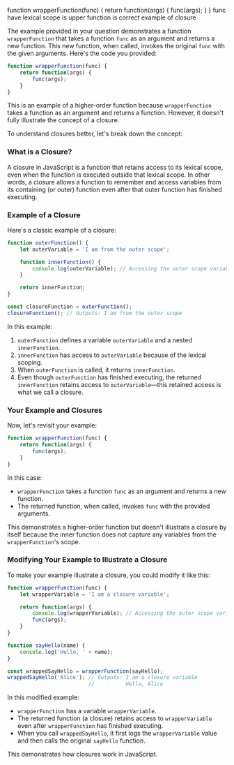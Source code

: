 function wrapperFunction(func) {
return function(args) {
   func(args);
}
}
func have lexical scope
is upper function is correct example of closure

The example provided in your question demonstrates a function `wrapperFunction` that takes a function `func` as an argument and returns a new function. This new function, when called, invokes the original `func` with the given arguments. Here's the code you provided:

```javascript
function wrapperFunction(func) {
    return function(args) {
        func(args);
    }
}
```

This is an example of a higher-order function because `wrapperFunction` takes a function as an argument and returns a function. However, it doesn't fully illustrate the concept of a closure.

To understand closures better, let's break down the concept:

### What is a Closure?

A closure in JavaScript is a function that retains access to its lexical scope, even when the function is executed outside that lexical scope. In other words, a closure allows a function to remember and access variables from its containing (or outer) function even after that outer function has finished executing.

### Example of a Closure

Here's a classic example of a closure:

```javascript
function outerFunction() {
    let outerVariable = 'I am from the outer scope';

    function innerFunction() {
        console.log(outerVariable); // Accessing the outer scope variable
    }

    return innerFunction;
}

const closureFunction = outerFunction();
closureFunction(); // Outputs: I am from the outer scope
```

In this example:
1. `outerFunction` defines a variable `outerVariable` and a nested `innerFunction`.
2. `innerFunction` has access to `outerVariable` because of the lexical scoping.
3. When `outerFunction` is called, it returns `innerFunction`.
4. Even though `outerFunction` has finished executing, the returned `innerFunction` retains access to `outerVariable`—this retained access is what we call a closure.

### Your Example and Closures

Now, let's revisit your example:

```javascript
function wrapperFunction(func) {
    return function(args) {
        func(args);
    }
}
```

In this case:
- `wrapperFunction` takes a function `func` as an argument and returns a new function.
- The returned function, when called, invokes `func` with the provided arguments.

This demonstrates a higher-order function but doesn't illustrate a closure by itself because the inner function does not capture any variables from the `wrapperFunction`'s scope.

### Modifying Your Example to Illustrate a Closure

To make your example illustrate a closure, you could modify it like this:

```javascript
function wrapperFunction(func) {
    let wrapperVariable = 'I am a closure variable';

    return function(args) {
        console.log(wrapperVariable); // Accessing the outer scope variable
        func(args);
    }
}

function sayHello(name) {
    console.log('Hello, ' + name);
}

const wrappedSayHello = wrapperFunction(sayHello);
wrappedSayHello('Alice'); // Outputs: I am a closure variable
                          //          Hello, Alice
```

In this modified example:
- `wrapperFunction` has a variable `wrapperVariable`.
- The returned function (a closure) retains access to `wrapperVariable` even after `wrapperFunction` has finished executing.
- When you call `wrappedSayHello`, it first logs the `wrapperVariable` value and then calls the original `sayHello` function.

This demonstrates how closures work in JavaScript.